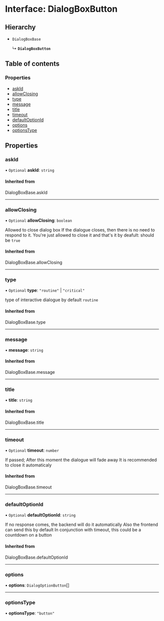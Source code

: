 # Interface: DialogBoxButton

## Hierarchy

- `DialogBoxBase`

  ↳ **`DialogBoxButton`**

## Table of contents

### Properties

- [askId](DialogBoxButton.md#askid)
- [allowClosing](DialogBoxButton.md#allowclosing)
- [type](DialogBoxButton.md#type)
- [message](DialogBoxButton.md#message)
- [title](DialogBoxButton.md#title)
- [timeout](DialogBoxButton.md#timeout)
- [defaultOptionId](DialogBoxButton.md#defaultoptionid)
- [options](DialogBoxButton.md#options)
- [optionsType](DialogBoxButton.md#optionstype)

## Properties

### askId

• `Optional` **askId**: `string`

#### Inherited from

DialogBoxBase.askId

___

### allowClosing

• `Optional` **allowClosing**: `boolean`

Allowed to close dialog box
If the dialogue closes, then there is no need to respond to it. You're just allowed to close it and that's it
by deafult: should be `true`

#### Inherited from

DialogBoxBase.allowClosing

___

### type

• `Optional` **type**: ``"routine"`` \| ``"critical"``

type of interactive dialogue
by default `routine`

#### Inherited from

DialogBoxBase.type

___

### message

• **message**: `string`

#### Inherited from

DialogBoxBase.message

___

### title

• **title**: `string`

#### Inherited from

DialogBoxBase.title

___

### timeout

• `Optional` **timeout**: `number`

If passed;
After this moment the dialogue will fade away
It is recommended to close it automaticaly

#### Inherited from

DialogBoxBase.timeout

___

### defaultOptionId

• `Optional` **defaultOptionId**: `string`

If no response comes, the backend will do it automatically
Also the frontend can send this by default
In conjunction with timeout, this could be a countdown on a button

#### Inherited from

DialogBoxBase.defaultOptionId

___

### options

• **options**: `DialogOptionButton`[]

___

### optionsType

• **optionsType**: ``"button"``

